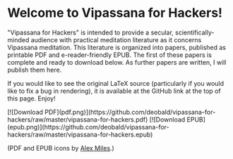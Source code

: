 
# Welcome to Vipassana for Hackers!

"Vipassana for Hackers" is intended to provide a secular, scientifically-minded audience with practical meditation literature as it concerns Vipassana meditation. This literature is organized into papers, published as printable PDF and e-reader-friendly EPUB. The first of these papers is complete and ready to download below. As further papers are written, I will publish them here.

If you would like to see the original LaTeX source (particularly if you would like to fix a bug in rendering), it is available at the GitHub link at the top of this page. Enjoy!

<section>
[![Download PDF](pdf.png)](https://github.com/deobald/vipassana-for-hackers/raw/master/vipassana-for-hackers.pdf)
[![Download EPUB](epub.png)](https://github.com/deobald/vipassana-for-hackers/raw/master/vipassana-for-hackers.epub)
</section>

(PDF and EPUB icons by [Alex Miles](https://dribbble.com/shots/1250286-PDF-ePub-vector-logos).)
